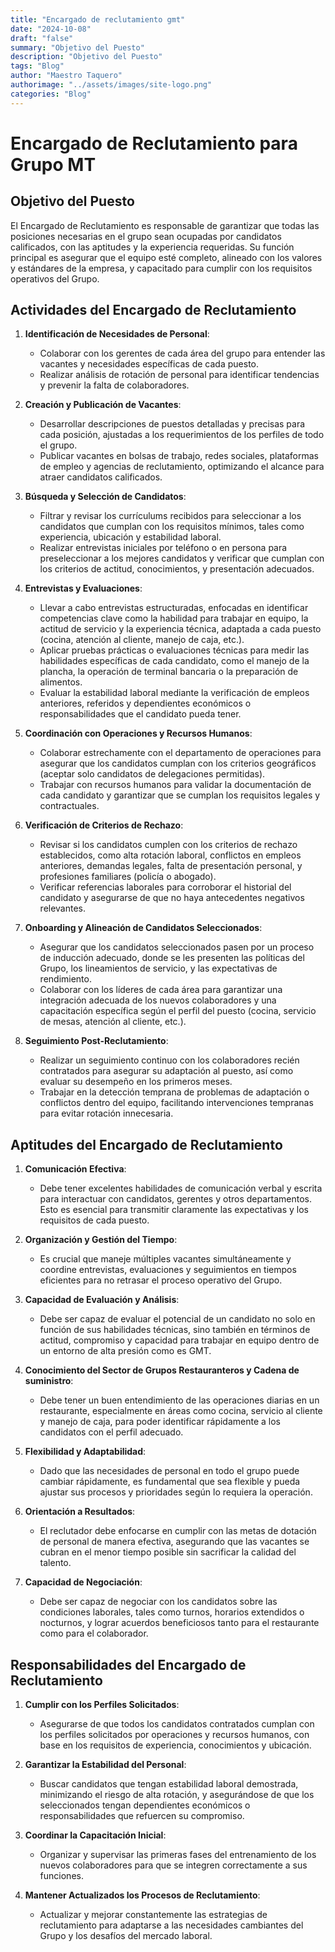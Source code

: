 ```yaml
---
title: "Encargado de reclutamiento gmt"
date: "2024-10-08"
draft: "false"
summary: "Objetivo del Puesto"
description: "Objetivo del Puesto"
tags: "Blog"
author: "Maestro Taquero"
authorimage: "../assets/images/site-logo.png"
categories: "Blog"
---
```

# Encargado de Reclutamiento para Grupo MT

## Objetivo del Puesto
El Encargado de Reclutamiento es responsable de garantizar que todas las posiciones necesarias en el grupo sean ocupadas por candidatos calificados, con las aptitudes y la experiencia requeridas. Su función principal es asegurar que el equipo esté completo, alineado con los valores y estándares de la empresa, y capacitado para cumplir con los requisitos operativos del Grupo.

## Actividades del Encargado de Reclutamiento

1. **Identificación de Necesidades de Personal**:
   - Colaborar con los gerentes de cada área del grupo para entender las vacantes y necesidades específicas de cada puesto.
   - Realizar análisis de rotación de personal para identificar tendencias y prevenir la falta de colaboradores.

2. **Creación y Publicación de Vacantes**:
   - Desarrollar descripciones de puestos detalladas y precisas para cada posición, ajustadas a los requerimientos de los perfiles de todo el grupo.
   - Publicar vacantes en bolsas de trabajo, redes sociales, plataformas de empleo y agencias de reclutamiento, optimizando el alcance para atraer candidatos calificados.

3. **Búsqueda y Selección de Candidatos**:
   - Filtrar y revisar los currículums recibidos para seleccionar a los candidatos que cumplan con los requisitos mínimos, tales como experiencia, ubicación y estabilidad laboral.
   - Realizar entrevistas iniciales por teléfono o en persona para preseleccionar a los mejores candidatos y verificar que cumplan con los criterios de actitud, conocimientos, y presentación adecuados.

4. **Entrevistas y Evaluaciones**:
   - Llevar a cabo entrevistas estructuradas, enfocadas en identificar competencias clave como la habilidad para trabajar en equipo, la actitud de servicio y la experiencia técnica, adaptada a cada puesto (cocina, atención al cliente, manejo de caja, etc.).
   - Aplicar pruebas prácticas o evaluaciones técnicas para medir las habilidades específicas de cada candidato, como el manejo de la plancha, la operación de terminal bancaria o la preparación de alimentos.
   - Evaluar la estabilidad laboral mediante la verificación de empleos anteriores, referidos y dependientes económicos o responsabilidades que el candidato pueda tener.

5. **Coordinación con Operaciones y Recursos Humanos**:
   - Colaborar estrechamente con el departamento de operaciones para asegurar que los candidatos cumplan con los criterios geográficos (aceptar solo candidatos de delegaciones permitidas).
   - Trabajar con recursos humanos para validar la documentación de cada candidato y garantizar que se cumplan los requisitos legales y contractuales.

6. **Verificación de Criterios de Rechazo**:
   - Revisar si los candidatos cumplen con los criterios de rechazo establecidos, como alta rotación laboral, conflictos en empleos anteriores, demandas legales, falta de presentación personal, y profesiones familiares (policía o abogado).
   - Verificar referencias laborales para corroborar el historial del candidato y asegurarse de que no haya antecedentes negativos relevantes.

7. **Onboarding y Alineación de Candidatos Seleccionados**:
   - Asegurar que los candidatos seleccionados pasen por un proceso de inducción adecuado, donde se les presenten las políticas del Grupo, los lineamientos de servicio, y las expectativas de rendimiento.
   - Colaborar con los líderes de cada área para garantizar una integración adecuada de los nuevos colaboradores y una capacitación específica según el perfil del puesto (cocina, servicio de mesas, atención al cliente, etc.).

8. **Seguimiento Post-Reclutamiento**:
   - Realizar un seguimiento continuo con los colaboradores recién contratados para asegurar su adaptación al puesto, así como evaluar su desempeño en los primeros meses.
   - Trabajar en la detección temprana de problemas de adaptación o conflictos dentro del equipo, facilitando intervenciones tempranas para evitar rotación innecesaria.

## Aptitudes del Encargado de Reclutamiento

1. **Comunicación Efectiva**:
   - Debe tener excelentes habilidades de comunicación verbal y escrita para interactuar con candidatos, gerentes y otros departamentos. Esto es esencial para transmitir claramente las expectativas y los requisitos de cada puesto.

2. **Organización y Gestión del Tiempo**:
   - Es crucial que maneje múltiples vacantes simultáneamente y coordine entrevistas, evaluaciones y seguimientos en tiempos eficientes para no retrasar el proceso operativo del Grupo.

3. **Capacidad de Evaluación y Análisis**:
   - Debe ser capaz de evaluar el potencial de un candidato no solo en función de sus habilidades técnicas, sino también en términos de actitud, compromiso y capacidad para trabajar en equipo dentro de un entorno de alta presión como es GMT.

4. **Conocimiento del Sector de Grupos Restauranteros y Cadena de suministro**:
   - Debe tener un buen entendimiento de las operaciones diarias en un restaurante, especialmente en áreas como cocina, servicio al cliente y manejo de caja, para poder identificar rápidamente a los candidatos con el perfil adecuado.

5. **Flexibilidad y Adaptabilidad**:
   - Dado que las necesidades de personal en todo el grupo puede cambiar rápidamente, es fundamental que sea flexible y pueda ajustar sus procesos y prioridades según lo requiera la operación.

6. **Orientación a Resultados**:
   - El reclutador debe enfocarse en cumplir con las metas de dotación de personal de manera efectiva, asegurando que las vacantes se cubran en el menor tiempo posible sin sacrificar la calidad del talento.

7. **Capacidad de Negociación**:
   - Debe ser capaz de negociar con los candidatos sobre las condiciones laborales, tales como turnos, horarios extendidos o nocturnos, y lograr acuerdos beneficiosos tanto para el restaurante como para el colaborador.

## Responsabilidades del Encargado de Reclutamiento

1. **Cumplir con los Perfiles Solicitados**:
   - Asegurarse de que todos los candidatos contratados cumplan con los perfiles solicitados por operaciones y recursos humanos, con base en los requisitos de experiencia, conocimientos y ubicación.

2. **Garantizar la Estabilidad del Personal**:
   - Buscar candidatos que tengan estabilidad laboral demostrada, minimizando el riesgo de alta rotación, y asegurándose de que los seleccionados tengan dependientes económicos o responsabilidades que refuercen su compromiso.

3. **Coordinar la Capacitación Inicial**:
   - Organizar y supervisar las primeras fases del entrenamiento de los nuevos colaboradores para que se integren correctamente a sus funciones.

4. **Mantener Actualizados los Procesos de Reclutamiento**:
   - Actualizar y mejorar constantemente las estrategias de reclutamiento para adaptarse a las necesidades cambiantes del Grupo y los desafíos del mercado laboral.
